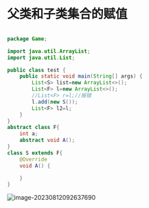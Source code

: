 # 父类和子类集合的赋值

```java

package Game;

import java.util.ArrayList;
import java.util.List;

public class test {
    public static void main(String[] args) {
        List<S> list=new ArrayList<>();
        List<F> l=new ArrayList<>();
        //List<F> r=l;//报错
        l.add(new S());
        List<F> l2=l;
    }
}
abstract class F{
    int a;
    abstract void A();
}
class S extends F{
    @Override
    void A() {

    }
}

```

![image-20230812092637690](img/image-20230812092637690.png)
